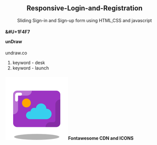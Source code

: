 <h2><center> Responsive-Login-and-Registration</center></h2>

<p> <center>Sliding Sign-in and Sign-up form using HTML,CSS and javascript</center></p>

<h4><p>&#U+1F4F7</p> unDraw </h4>
<p> undraw.co</p>
<ol>
<li>keyword - desk</li>
<li>keyword - launch</li>
</ol>

<h4><img src ="https://github.com/devpeak/Login-Signup-form/blob/master/images/icons.png">Fontawesome CDN and ICONS</h4>


